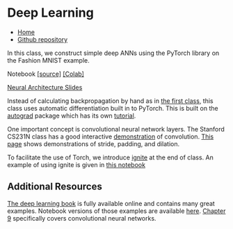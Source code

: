 # Deep Learning

* [Home](https://supaerodatascience.github.io/deep-learning/)
* [Github repository](https://github.com/SupaeroDataScience/deep-learning/)

In this class, we construct simple deep ANNs using the PyTorch library on the Fashion MNIST example.

Notebook [[source]](https://github.com/SupaeroDataScience/deep-learning/blob/main/deep/Deep%20Learning.ipynb) [[Colab]](https://colab.research.google.com/github/SupaeroDataScience/deep-learning/blob/main/deep/Deep%20Learning.ipynb)

[Neural Architecture Slides](https://supaerodatascience.github.io/deep-learning/slides/2_architectures.html)

Instead of calculating backpropagation by hand as in [the first
class](https://supaerodatascience.github.io/deep-learning/ANN.html), this class
uses automatic differentiation built in to PyTorch. This is built on the
[autograd](https://pytorch.org/docs/stable/notes/autograd.html) package which
has its own
[tutorial](https://pytorch.org/tutorials/beginner/blitz/autograd_tutorial.html).

One important concept is convolutional neural network layers. The Stanford
CS231N class has a good interactive
[demonstration](https://cs231n.github.io/convolutional-networks/) of
convolution. [This
page](https://github.com/vdumoulin/conv_arithmetic/blob/master/README.md) shows
demonstrations of stride, padding, and dilation.

To facilitate the use of Torch, we introduce
[ignite](https://github.com/pytorch/ignite) at the end of class. An example of
using ignite is given in [this
notebook](https://github.com/SupaeroDataScience/deep-learning/blob/main/deep/Pytorch%20Ignite.ipynb)

## Additional Resources

[The deep learning book](https://www.deeplearningbook.org/) is fully available
online and contains many great examples. Notebook versions of those examples are
available [here](https://github.com/hadrienj/deepLearningBook-Notes). [Chapter
9](https://www.deeplearningbook.org/contents/convnets.html) specifically covers
convolutional neural networks.


